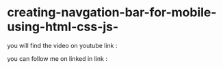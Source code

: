 # creating-navgation-bar-for-mobile-using-html-css-js-

you will find the video on youtube link : 

you can follow me on linked in link : 
